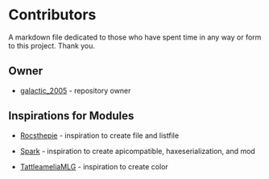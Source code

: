 # Contributors

A markdown file dedicated to those who have spent time in any way or form to this project. Thank you.

## Owner

* [galactic_2005](https://github.com/galactic2005) - repository owner

## Inspirations for Modules

* [Rocsthepie](https://github.com/Rocsthepie) - inspiration to create file and listfile

* [Spark](https://twitter.com/SparkSFW1) - inspiration to create apicompatible, haxeserialization, and mod

* [TattleameliaMLG](https://twitter.com/TattleameliaMLG) - inspiration to create color
